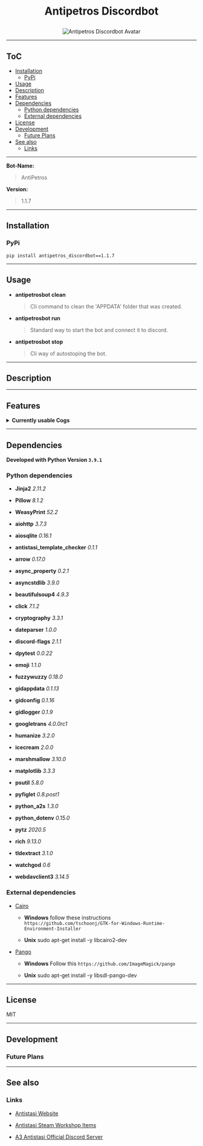 # <p align="center">Antipetros Discordbot</p>


<p align="center"><img src="art/finished/images/AntiPetros_for_readme.png" alt="Antipetros Discordbot Avatar"/></p>


---

## ToC



  
  - [Installation](#installation)    
    - [PyPi](#pypi)  
  - [Usage](#usage)  
  - [Description](#description)  
  - [Features](#features)  
  - [Dependencies](#dependencies)    
    - [Python dependencies](#python-dependencies)    
    - [External dependencies](#external-dependencies)  
  - [License](#license)  
  - [Development](#development)    
    - [Future Plans](#future-plans)  
  - [See also](#see-also)    
    - [Links](#links)



---



__**Bot-Name:**__

> AntiPetros

__**Version:**__

> 1.1.7





---

## Installation



### PyPi

```shell
pip install antipetros_discordbot==1.1.7
```



---

## Usage




- __**antipetrosbot clean**__
    > Cli command to clean the 'APPDATA' folder that was created.


- __**antipetrosbot run**__
    > Standard way to start the bot and connect it to discord.


- __**antipetrosbot stop**__
    > Cli way of autostoping the bot.





---

## Description







---

## Features




<details><summary><b>Currently usable Cogs</b></summary><blockquote>



### <p align="center"><b>[AdministrationCog](antipetros_discordbot/cogs/discord_admin_cogs/discord_admin_cog.py)</b></p>

<details><summary><b>Description</b></summary>




#### Short Description

<blockquote>Commands and methods that help in Administrate the Discord Server.</blockquote>

#### Config Name

<blockquote>administration</blockquote>


#### Cog State Tags

```diff
- DOCUMENTATION_MISSING

- OUTDATED

- NEEDS_REFRACTORING

- FEATURE_MISSING

- UNTESTED

- OPEN_TODOS
```

</details>

<details><summary><b>Commands</b></summary><blockquote>


- **DELETE_MSG**
    

    
    - **aliases:** *delete-msg*, *deletemsg*, *delete.msg*, *delete+msg*
    

    - **is hidden:** True

    - **usage:**
        ```python
        None
        ```
    
    <br>



</blockquote>

</details>

---



### <p align="center"><b>[AntistasiLogWatcherCog](antipetros_discordbot/cogs/antistasi_tool_cogs/antistasi_log_watcher_cog.py)</b></p>

<details><summary><b>Description</b></summary>




#### Short Description

<blockquote>soon</blockquote>

#### Config Name

<blockquote>antistasi_log_watcher</blockquote>


#### Cog State Tags

```diff
- DOCUMENTATION_MISSING

- FEATURE_MISSING

- UNTESTED

+ WORKING
```

</details>

<details><summary><b>Commands</b></summary><blockquote>


- **GET_NEWEST_LOGS**
    
    - **help:**

        Gets the newest log files from the Dev Drive.
        
        If the log file is bigger than current file size limit, it will provide it zipped.
        
        Tries to fuzzy match both server and sub-folder.
        
        Args:
            server (str): Name of the Server
            sub_folder (str): Name of the sub-folder e.g. Server, HC_0, HC_1,...
            amount (int, optional): The amount of log files to get. standard max is 5 . Defaults to 1.

    

    
    - **aliases:** *get-newest-logs*, *getnewestlogs*, *get.newest.logs*, *get+newest+logs*
    

    - **is hidden:** False

    - **usage:**
        ```python
        @AntiPetros get_newest_logs mainserver_1 server
        ```
    
    <br>


- **GET_NEWEST_MOD_DATA**
    
    - **help:**

        Gets the required mods for the Server.
        
        Provides the list as embed and Arma3 importable html file.
        
        Args:
            server (str): Name of the Antistasi Community Server to retrieve the mod list.

    

    
    - **aliases:** *getnewestmoddata*, *get-newest-mod-data*, *get+newest+mod+data*, *get.newest.mod.data*
    

    - **is hidden:** False

    - **usage:**
        ```python
        @AntiPetros get_newest_mod_data mainserver_1
        ```
    
    <br>



</blockquote>

</details>

---



### <p align="center"><b>[BotAdminCog](antipetros_discordbot/cogs/bot_admin_cogs/bot_admin_cog.py)</b></p>

<details><summary><b>Description</b></summary>




#### Short Description

<blockquote>Commands and methods that are needed to Administrate the Bot itself.</blockquote>

#### Config Name

<blockquote>bot_admin</blockquote>


#### Cog State Tags

```diff
- DOCUMENTATION_MISSING

- FEATURE_MISSING
```

</details>

<details><summary><b>Commands</b></summary><blockquote>


- **ADD_TO_BLACKLIST**
    

    
    - **aliases:** *add-to-blacklist*, *add+to+blacklist*, *add.to.blacklist*, *addtoblacklist*
    

    - **is hidden:** True

    - **usage:**
        ```python
        None
        ```
    
    <br>


- **ADD_WHO_IS_PHRASE**
    

    
    - **aliases:** *add.who.is.phrase*, *addwhoisphrase*, *add-who-is-phrase*, *add+who+is+phrase*
    

    - **is hidden:** True

    - **usage:**
        ```python
        None
        ```
    
    <br>


- **ALL_ALIASES**
    

    
    - **aliases:** *all-aliases*, *allaliases*, *all+aliases*, *all.aliases*
    

    - **is hidden:** True

    - **usage:**
        ```python
        None
        ```
    
    <br>


- **INVOCATION_PREFIXES**
    

    
    - **aliases:** *invocation+prefixes*, *invocation.prefixes*, *invocation-prefixes*, *invocationprefixes*
    

    - **is hidden:** True

    - **usage:**
        ```python
        None
        ```
    
    <br>


- **LIFE_CHECK**
    

    
    - **aliases:** *are-you-there*, *poke-with-stick*, *life+check*, *life-check*, *life.check*, *you_dead?*, *lifecheck*
    

    - **is hidden:** True

    - **usage:**
        ```python
        None
        ```
    
    <br>


- **REMOVE_FROM_BLACKLIST**
    

    
    - **aliases:** *removefromblacklist*, *remove+from+blacklist*, *remove.from.blacklist*, *remove-from-blacklist*
    

    - **is hidden:** True

    - **usage:**
        ```python
        None
        ```
    
    <br>


- **SELF_ANNOUNCEMENT**
    

    
    - **aliases:** *self-announcement*, *self+announcement*, *selfannouncement*, *self.announcement*
    

    - **is hidden:** True

    - **usage:**
        ```python
        None
        ```
    
    <br>


- **SEND_LOG_FILE**
    
    - **help:**

        Gets the log files of the bot and post it as a file to discord.
        
        You can choose to only get the newest or all logs.
        
        Args:
            which_logs (str, optional): [description]. Defaults to 'newest'. other options = 'all'

    

    
    - **aliases:** *send+log+file*, *send-log-file*, *sendlogfile*, *send.log.file*
    

    - **is hidden:** True

    - **usage:**
        ```python
        @AntiPetros send_log_file all
        ```
    
    <br>


- **TELL_UPTIME**
    

    
    - **aliases:** *tell+uptime*, *tell.uptime*, *telluptime*, *tell-uptime*
    

    - **is hidden:** True

    - **usage:**
        ```python
        None
        ```
    
    <br>


- **TELL_VERSION**
    

    
    - **aliases:** *tell-version*, *tellversion*, *tell.version*, *tell+version*
    

    - **is hidden:** True

    - **usage:**
        ```python
        None
        ```
    
    <br>



</blockquote>

</details>

---



### <p align="center"><b>[CommunityServerInfoCog](antipetros_discordbot/cogs/antistasi_tool_cogs/community_server_info_cog.py)</b></p>

<details><summary><b>Description</b></summary>




#### Short Description

<blockquote>soon</blockquote>

#### Config Name

<blockquote>community_server_info</blockquote>


#### Cog State Tags

```diff
- EMPTY

- DOCUMENTATION_MISSING

- CRASHING

- OUTDATED

- FEATURE_MISSING

- UNTESTED
```

</details>

<details><summary><b>Commands</b></summary><blockquote>


- **CURRENT_ONLINE_SERVER**
    
    - **help:**

        Shows all server of the Antistasi Community, that are currently online.
        
        Testserver_3 and Eventserver are excluded as they usually are password guarded.

    

    
    - **aliases:** *current-online-server*, *current+online+server*, *currentonlineserver*, *current.online.server*
    

    - **is hidden:** False

    - **usage:**
        ```python
        @AntiPetros current_online_server
        ```
    
    <br>


- **CURRENT_PLAYERS**
    
    - **help:**

        Show all players that are currently online on one of the Antistasi Community Server.
        
        Shows Player Name, Player Score and Time Played on that Server.
        
        Args:
            server (str): Name of the Server, case insensitive.

    

    
    - **aliases:** *current-players*, *currentplayers*, *current.players*, *current+players*
    

    - **is hidden:** False

    - **usage:**
        ```python
        @AntiPetros current_players mainserver_1
        ```
    
    <br>


- **EXCLUDE_FROM_SERVER_STATUS_NOTIFICATION**
    

    
    - **aliases:** *exclude-from-server-status-notification*, *exclude.from.server.status.notification*, *excludefromserverstatusnotification*, *exclude+from+server+status+notification*
    

    - **is hidden:** False

    - **usage:**
        ```python
        None
        ```
    
    <br>


- **UNDO_EXCLUDE_FROM_SERVER_STATUS_NOTIFICATION**
    

    
    - **aliases:** *undo.exclude.from.server.status.notification*, *undo+exclude+from+server+status+notification*, *undoexcludefromserverstatusnotification*, *undo-exclude-from-server-status-notification*
    

    - **is hidden:** False

    - **usage:**
        ```python
        None
        ```
    
    <br>



</blockquote>

</details>

---



### <p align="center"><b>[ConfigCog](antipetros_discordbot/cogs/bot_admin_cogs/config_cog.py)</b></p>

<details><summary><b>Description</b></summary>




#### Short Description

<blockquote>Cog with commands to access and manipulate config files, also for changing command aliases.
Almost all are only available in DM's

commands are hidden from the help command.</blockquote>

#### Config Name

<blockquote>config</blockquote>


#### Cog State Tags

```diff
- NEEDS_REFRACTORING

- FEATURE_MISSING

- OPEN_TODOS
```

</details>

<details><summary><b>Commands</b></summary><blockquote>


- **ADD_ALIAS**
    
    - **help:**

        Adds an alias for a command.
        
        Alias has to be unique and not spaces.
        
        Args:
            command_name (str): name of the command
            alias (str): the new alias.

    

    
    - **aliases:** *add.alias*, *addalias*, *add+alias*, *add-alias*
    

    - **is hidden:** True

    - **usage:**
        ```python
        @AntiPetros add_alias flip_coin flip_it
        ```
    
    <br>


- **CHANGE_SETTING_TO**
    
    - **help:**

        NOT IMPLEMENTED

    

    

    - **is hidden:** True

    - **usage:**
        ```python
        None
        ```
    
    <br>


- **CONFIG_REQUEST**
    
    - **help:**

        Returns a Config file as and attachment, with additional info in an embed.
        
        Args:
            config_name (str, optional): Name of the config, or 'all' for all configs. Defaults to 'all'.

    

    

    - **is hidden:** True

    - **usage:**
        ```python
        None
        ```
    
    <br>


- **LIST_CONFIGS**
    
    - **help:**

        NOT IMPLEMENTED

    

    
    - **aliases:** *list.configs*, *list+configs*, *list-configs*, *listconfigs*
    

    - **is hidden:** True

    - **usage:**
        ```python
        None
        ```
    
    <br>


- **OVERWRITE_CONFIG_FROM_FILE**
    
    - **help:**

        NOT IMPLEMENTED

    

    

    - **is hidden:** True

    - **usage:**
        ```python
        None
        ```
    
    <br>


- **SHOW_CONFIG_CONTENT**
    
    - **help:**

        NOT IMPLEMENTED

    

    

    - **is hidden:** True

    - **usage:**
        ```python
        None
        ```
    
    <br>


- **SHOW_CONFIG_CONTENT_RAW**
    
    - **help:**

        NOT IMPLEMENTED

    

    

    - **is hidden:** True

    - **usage:**
        ```python
        None
        ```
    
    <br>



</blockquote>

</details>

---



### <p align="center"><b>[FaqCog](antipetros_discordbot/cogs/special_channels_cogs/faq_cog.py)</b></p>

<details><summary><b>Description</b></summary>




#### Short Description

<blockquote>Creates Embed FAQ items.</blockquote>

#### Config Name

<blockquote>faq</blockquote>


#### Cog State Tags

```diff
- DOCUMENTATION_MISSING

- FEATURE_MISSING

- UNTESTED

+ WORKING
```

</details>

<details><summary><b>Commands</b></summary><blockquote>


- **POST_FAQ_BY_NUMBER**
    
    - **help:**

        Posts an FAQ as an embed on request.
        
        Either as an normal message or as an reply, if the invoking message was also an reply.
        
        Deletes invoking message
        
        Args:
            faq_numbers (commands.Greedy[int]): minimum one faq number to request, maximum as many as you want seperated by one space (i.e. 14 12 3)
            as_template (bool, optional): if the resulting faq item should be created via the templated items or from the direct parsed faqs.

    

    
    - **aliases:** *faq*, *post-faq-by-number*, *postfaqbynumber*, *post.faq.by.number*, *post+faq+by+number*
    

    - **is hidden:** False

    - **usage:**
        ```python
        None
        ```
    
    <br>



</blockquote>

</details>

---





### <p align="center"><b>[GiveAwayCog](antipetros_discordbot/cogs/community_events_cogs/give_away_cog.py)</b></p>

<details><summary><b>Description</b></summary>




#### Short Description

<blockquote>Soon</blockquote>

#### Config Name

<blockquote>give_away</blockquote>


#### Cog State Tags

```diff
- DOCUMENTATION_MISSING

- FEATURE_MISSING
```

</details>

<details><summary><b>Commands</b></summary><blockquote>


- **ABORT_GIVE_AWAY**
    
    - **help:**

        NOT IMPLEMENTED

    

    
    - **aliases:** *abort+give+away*, *abort-give-away*, *abort.give.away*, *abortgiveaway*
    

    - **is hidden:** True

    - **usage:**
        ```python
        None
        ```
    
    <br>


- **CREATE_GIVEAWAY**
    

    
    - **aliases:** *creategiveaway*, *giveaway*, *create-giveaway*, *create+giveaway*, *create.giveaway*
    

    - **is hidden:** True

    - **usage:**
        ```python
        None
        ```
    
    <br>


- **FINISH_GIVE_AWAY**
    
    - **help:**

        NOT IMPLEMENTED

    

    
    - **aliases:** *finish.give.away*, *finishgiveaway*, *finish-give-away*, *finish+give+away*
    

    - **is hidden:** True

    - **usage:**
        ```python
        None
        ```
    
    <br>



</blockquote>

</details>

---



### <p align="center"><b>[ImageManipulatorCog](antipetros_discordbot/cogs/general_cogs/image_manipulation_cog.py)</b></p>

<details><summary><b>Description</b></summary>




#### Short Description

<blockquote>Commands that manipulate or generate images.</blockquote>

#### Config Name

<blockquote>image_manipulation</blockquote>


#### Cog State Tags

```diff
- NEEDS_REFRACTORING

- FEATURE_MISSING

- OPEN_TODOS

+ WORKING
```

</details>

<details><summary><b>Commands</b></summary><blockquote>


- **ADD_STAMP**
    
    - **help:**

        Adds a new stamp image to the available stamps.
        
        This command needs to have the image as an attachment.

    

    
    - **aliases:** *addstamp*, *add+stamp*, *add.stamp*, *add-stamp*
    

    - **is hidden:** False

    - **usage:**
        ```python
        @AntiPetros add_stamp
        ```
    
    <br>


- **AVAILABLE_STAMPS**
    
    - **help:**

        Posts all available stamps.

    

    
    - **aliases:** *available-stamps*, *available.stamps*, *available+stamps*, *availablestamps*
    

    - **is hidden:** False

    - **usage:**
        ```python
        @AntiPetros available_stamps
        ```
    
    ![](art/finished/gifs/available_stamps_command.gif)
    
    <br>


- **MEMBER_AVATAR**
    
    - **help:**

        Stamps the avatar of a Member with the Antistasi Crest.
        
        Returns the new stamped avatar as a .PNG image that the Member can save and replace his orginal avatar with.
        
        Example:
            @AntiPetros member_avatar

    

    

    - **is hidden:** False

    - **usage:**
        ```python
        None
        ```
    
    <br>


- **STAMP_IMAGE**
    
    - **help:**

        Stamps an image with a small image from the available stamps.
        
        Usefull for watermarking images.
        
        Get all available stamps with '@AntiPetros available_stamps'

    

    
    - **aliases:** *stamp.image*, *stamp+image*, *stamp-image*, *stampimage*
    

    - **is hidden:** False

    - **usage:**
        ```python
        @AntiPetros stamp_image -si ASLOGO -fp bottom -sp right -so 0.5 -f 0.25
        ```
    
    <br>



</blockquote>

</details>

---



### <p align="center"><b>[KlimBimCog](antipetros_discordbot/cogs/general_cogs/klim_bim_cog.py)</b></p>

<details><summary><b>Description</b></summary>




#### Short Description

<blockquote>Collection of small commands that either don't fit anywhere else or are just for fun.</blockquote>

#### Config Name

<blockquote>klim_bim</blockquote>


#### Cog State Tags

```diff
+ WORKING
```

</details>

<details><summary><b>Commands</b></summary><blockquote>


- **FLIP_COIN**
    
    - **help:**

        Simulates a coin flip and posts the result as an image of a Petros Dollar.

    

    
    - **aliases:** *flip.coin*, *flipcoin*, *flip+coin*, *coinflip*, *flip-coin*, *flip*
    

    - **is hidden:** False

    - **usage:**
        ```python
        @AntiPetros flip_coin
        ```
    
    ![](art/finished/gifs/flip_coin_command.gif)
    
    <br>


- **MAKE_FIGLET**
    
    - **help:**

        Posts an ASCII Art version of the input text.
        
        **Warning, your invoking message gets deleted!**
        
        Args:
            text (str): text you want to see as ASCII Art.

    

    
    - **aliases:** *make+figlet*, *make-figlet*, *makefiglet*, *make.figlet*
    

    - **is hidden:** False

    - **usage:**
        ```python
        @AntiPetros make_figlet The text to figlet
        ```
    
    ![](art/finished/gifs/make_figlet_command.gif)
    
    <br>


- **SHOW_USER_INFO**
    

    
    - **aliases:** *showuserinfo*, *show-user-info*, *show+user+info*, *show.user.info*
    

    - **is hidden:** False

    - **usage:**
        ```python
        None
        ```
    
    <br>


- **THE_DRAGON**
    
    - **help:**

        Posts and awesome ASCII Art Dragon!

    

    
    - **aliases:** *the.dragon*, *the-dragon*, *thedragon*, *the+dragon*
    

    - **is hidden:** False

    - **usage:**
        ```python
        @AntiPetros the_dragon
        ```
    
    ![](art/finished/gifs/the_dragon_command.gif)
    
    <br>


- **URBAN_DICTIONARY**
    
    - **help:**

        Searches Urbandictionary for the search term and post the answer as embed
        
        Args:
        
            term (str): the search term
            entries (int, optional): How many UD entries for that term it should post, max is 5. Defaults to 1.

    

    
    - **aliases:** *urban-dictionary*, *urban+dictionary*, *urban.dictionary*, *urbandictionary*
    

    - **is hidden:** False

    - **usage:**
        ```python
        @AntiPetros urban_dictionary Petros 2
        ```
    
    ![](art/finished/gifs/urban_dictionary_command.gif)
    
    <br>



</blockquote>

</details>

---



### <p align="center"><b>[PerformanceCog](antipetros_discordbot/cogs/bot_admin_cogs/performance_cog.py)</b></p>

<details><summary><b>Description</b></summary>




#### Short Description

<blockquote>Collects Latency data and memory usage every 10min and posts every 24h a report of the last 24h as graphs.</blockquote>

#### Config Name

<blockquote>performance</blockquote>


#### Cog State Tags

```diff
- DOCUMENTATION_MISSING

- NEEDS_REFRACTORING

- FEATURE_MISSING

- OPEN_TODOS
```

</details>

<details><summary><b>Commands</b></summary><blockquote>


- **GET_COMMAND_STATS**
    

    
    - **aliases:** *get+command+stats*, *get.command.stats*, *getcommandstats*, *get-command-stats*
    

    - **is hidden:** True

    - **usage:**
        ```python
        None
        ```
    
    <br>


- **REPORT**
    
    - **help:**

        Reports both current latency and memory usage as Graph.

    

    

    - **is hidden:** True

    - **usage:**
        ```python
        @AntiPetros report
        ```
    
    <br>


- **REPORT_LATENCY**
    

    
    - **aliases:** *reportlatency*, *report.latency*, *report+latency*, *report-latency*
    

    - **is hidden:** True

    - **usage:**
        ```python
        None
        ```
    
    <br>


- **REPORT_MEMORY**
    

    
    - **aliases:** *report-memory*, *report+memory*, *report.memory*, *reportmemory*
    

    - **is hidden:** True

    - **usage:**
        ```python
        None
        ```
    
    <br>



</blockquote>

</details>

---



### <p align="center"><b>[PurgeMessagesCog](antipetros_discordbot/cogs/discord_admin_cogs/purge_messages_cog.py)</b></p>

<details><summary><b>Description</b></summary>




#### Short Description

<blockquote>Soon</blockquote>

#### Config Name

<blockquote>purge_messages</blockquote>


#### Cog State Tags

```diff
- DOCUMENTATION_MISSING

- FEATURE_MISSING
```

</details>

<details><summary><b>Commands</b></summary><blockquote>


- **PURGE_ANTIPETROS**
    

    
    - **aliases:** *purgeantipetros*, *purge.antipetros*, *purge+antipetros*, *purge-antipetros*
    

    - **is hidden:** True

    - **usage:**
        ```python
        None
        ```
    
    <br>



</blockquote>

</details>

---



### <p align="center"><b>[SaveSuggestionCog](antipetros_discordbot/cogs/general_cogs/save_suggestion_cog.py)</b></p>

<details><summary><b>Description</b></summary>




#### Short Description

<blockquote>Provides functionality for each Antistasi Team to save suggestions by reacting with emojis.</blockquote>

#### Config Name

<blockquote>save_suggestion</blockquote>


#### Cog State Tags

```diff
- DOCUMENTATION_MISSING

- NEEDS_REFRACTORING

- FEATURE_MISSING

- UNTESTED

- OPEN_TODOS

+ WORKING
```

</details>

<details><summary><b>Commands</b></summary><blockquote>


- **AUTO_ACCEPT_SUGGESTIONS**
    

    

    - **is hidden:** True

    - **usage:**
        ```python
        None
        ```
    
    <br>


- **CLEAR_ALL_SUGGESTIONS**
    

    

    - **is hidden:** True

    - **usage:**
        ```python
        None
        ```
    
    <br>


- **GET_ALL_SUGGESTIONS**
    

    

    - **is hidden:** True

    - **usage:**
        ```python
        None
        ```
    
    <br>


- **MARK_DISCUSSED**
    

    

    - **is hidden:** True

    - **usage:**
        ```python
        None
        ```
    
    <br>


- **REMOVE_ALL_USERDATA**
    

    

    - **is hidden:** True

    - **usage:**
        ```python
        None
        ```
    
    <br>


- **REQUEST_MY_DATA**
    

    

    - **is hidden:** True

    - **usage:**
        ```python
        None
        ```
    
    <br>


- **UNSAVE_SUGGESTION**
    

    

    - **is hidden:** True

    - **usage:**
        ```python
        None
        ```
    
    <br>



</blockquote>

</details>

---



### <p align="center"><b>[SubscriptionCog](antipetros_discordbot/cogs/discord_admin_cogs/subscription_cog.py)</b></p>

<details><summary><b>Description</b></summary>




#### Short Description

<blockquote>Soon</blockquote>

#### Config Name

<blockquote>subscription</blockquote>


#### Cog State Tags

```diff
- DOCUMENTATION_MISSING

- FEATURE_MISSING
```

</details>

<details><summary><b>Commands</b></summary><blockquote>


- **CREATE_SUBSCRIPTION_CHANNEL**
    

    
    - **aliases:** *create.subscription.channel*, *createsubscriptionchannel*, *create-subscription-channel*, *create+subscription+channel*
    

    - **is hidden:** True

    - **usage:**
        ```python
        None
        ```
    
    <br>


- **NEW_TOPIC**
    

    
    - **aliases:** *new-topic*, *new+topic*, *new.topic*, *newtopic*
    

    - **is hidden:** True

    - **usage:**
        ```python
        None
        ```
    
    <br>



</blockquote>

</details>

---



### <p align="center"><b>[TemplateCheckerCog](antipetros_discordbot/cogs/antistasi_tool_cogs/template_checker_cog.py)</b></p>

<details><summary><b>Description</b></summary>




#### Short Description

<blockquote>soon</blockquote>

#### Config Name

<blockquote>template_checker</blockquote>


#### Cog State Tags

```diff
- EMPTY

- DOCUMENTATION_MISSING

- CRASHING

- OUTDATED

- FEATURE_MISSING

- UNTESTED
```

</details>

<details><summary><b>Commands</b></summary><blockquote>


- **CHECK_TEMPLATE**
    
    - **help:**

        Checks all Classnames inside a provided template.
        
        Needs to have the tempalte as attachment to the invoking message.
        
        Returns the list of classnames it can't find in the config along with possible correction.
        
        Returns also a corrected version of the template file.
        
        Args:
            all_items_file (bool, optional): if it should also provide a file that lists all used classes. Defaults to True.
            case_insensitive (bool, optional): if it should check Case insentive. Defaults to False.

    

    
    - **aliases:** *check.template*, *checktemplate*, *check-template*, *check+template*
    

    - **is hidden:** False

    - **usage:**
        ```python
        None
        ```
    
    <br>



</blockquote>

</details>

---



### <p align="center"><b>[TranslateCog](antipetros_discordbot/cogs/general_cogs/translate_cog.py)</b></p>

<details><summary><b>Description</b></summary>




#### Short Description

<blockquote>Collection of commands that help in translating text to different Languages.</blockquote>

#### Config Name

<blockquote>translate</blockquote>


#### Cog State Tags

```diff
+ WORKING
```

</details>

<details><summary><b>Commands</b></summary><blockquote>


- **AVAILABLE_LANGUAGES**
    

    
    - **aliases:** *availablelanguages*, *available-languages*, *available.languages*, *available+languages*
    

    - **is hidden:** False

    - **usage:**
        ```python
        None
        ```
    
    <br>


- **TRANSLATE**
    
    - **help:**

        Translates text into multiple different languages.
        
        Tries to auto-guess input language.
        
        **Warning, your invoking message gets deleted!**
        
        Args:
            text_to_translate (str): the text to translate, quotes are optional
            to_language_id (Optional[LanguageConverter], optional): either can be the name of the language or an language code (iso639-1 language codes). Defaults to "english".

    

    

    - **is hidden:** False

    - **usage:**
        ```python
        @AntiPetros translate german This is the Sentence to translate
        ```
    
    ![](art/finished/gifs/translate_command.gif)
    
    <br>



</blockquote>

</details>

---


</blockquote></details>



---

## Dependencies



**Developed with Python Version `3.9.1`**

### Python dependencies


- **Jinja2** *2.11.2*

- **Pillow** *8.1.2*

- **WeasyPrint** *52.2*

- **aiohttp** *3.7.3*

- **aiosqlite** *0.16.1*

- **antistasi_template_checker** *0.1.1*

- **arrow** *0.17.0*

- **async_property** *0.2.1*

- **asyncstdlib** *3.9.0*

- **beautifulsoup4** *4.9.3*

- **click** *7.1.2*

- **cryptography** *3.3.1*

- **dateparser** *1.0.0*

- **discord-flags** *2.1.1*

- **dpytest** *0.0.22*

- **emoji** *1.1.0*

- **fuzzywuzzy** *0.18.0*

- **gidappdata** *0.1.13*

- **gidconfig** *0.1.16*

- **gidlogger** *0.1.9*

- **googletrans** *4.0.0rc1*

- **humanize** *3.2.0*

- **icecream** *2.0.0*

- **marshmallow** *3.10.0*

- **matplotlib** *3.3.3*

- **psutil** *5.8.0*

- **pyfiglet** *0.8.post1*

- **python_a2s** *1.3.0*

- **python_dotenv** *0.15.0*

- **pytz** *2020.5*

- **rich** *9.13.0*

- **tldextract** *3.1.0*

- **watchgod** *0.6*

- **webdavclient3** *3.14.5*


### External dependencies


- [Cairo](https://www.cairographics.org/)
    - __Windows__
        follow these instructions `https://github.com/tschoonj/GTK-for-Windows-Runtime-Environment-Installer`

    - __Unix__
        sudo apt-get install -y libcairo2-dev

- [Pango](https://pango.gnome.org/)
    - __Windows__
        Follow this `https://github.com/ImageMagick/pango`

    - __Unix__
        sudo apt-get install -y libsdl-pango-dev



---

## License

MIT

---

## Development



### Future Plans





---

## See also



### Links


- [Antistasi Website](https://a3antistasi.enjin.com/)

- [Antistasi Steam Workshop Items](https://steamcommunity.com/id/OfficialAntiStasiCommunity/myworkshopfiles/)

- [A3 Antistasi Official Discord Server](https://discord.gg/8WNsueDKf5)


